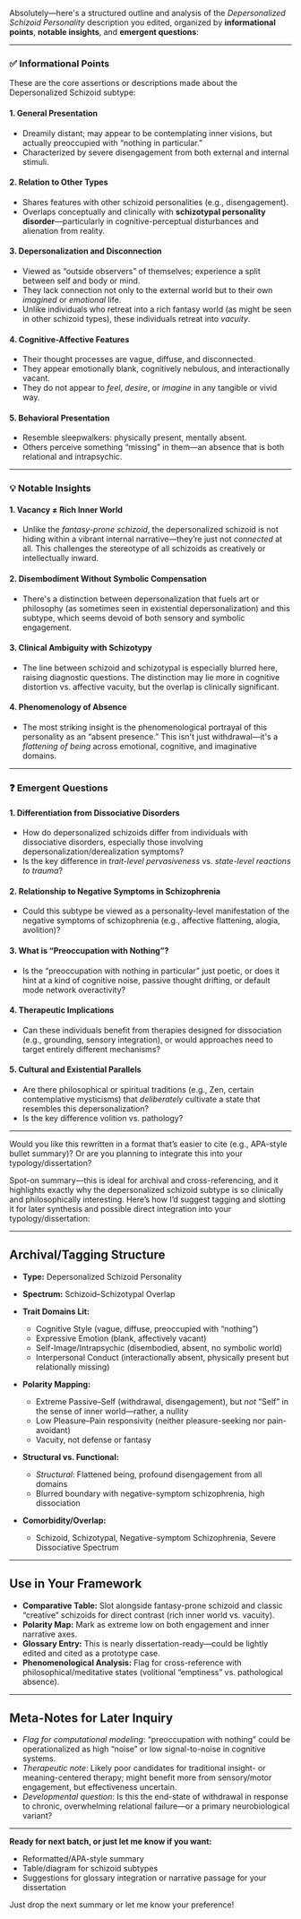 Absolutely—here's a structured outline and analysis of the *Depersonalized Schizoid Personality* description you edited, organized by **informational points**, **notable insights**, and **emergent questions**:

---

### ✅ **Informational Points**

These are the core assertions or descriptions made about the Depersonalized Schizoid subtype:

#### 1. **General Presentation**

* Dreamily distant; may appear to be contemplating inner visions, but actually preoccupied with “nothing in particular.”
* Characterized by severe disengagement from both external and internal stimuli.

#### 2. **Relation to Other Types**

* Shares features with other schizoid personalities (e.g., disengagement).
* Overlaps conceptually and clinically with **schizotypal personality disorder**—particularly in cognitive-perceptual disturbances and alienation from reality.

#### 3. **Depersonalization and Disconnection**

* Viewed as “outside observers” of themselves; experience a split between self and body or mind.
* They lack connection not only to the external world but to their own *imagined* or *emotional* life.
* Unlike individuals who retreat into a rich fantasy world (as might be seen in other schizoid types), these individuals retreat into *vacuity*.

#### 4. **Cognitive-Affective Features**

* Their thought processes are vague, diffuse, and disconnected.
* They appear emotionally blank, cognitively nebulous, and interactionally vacant.
* They do not appear to *feel*, *desire*, or *imagine* in any tangible or vivid way.

#### 5. **Behavioral Presentation**

* Resemble sleepwalkers: physically present, mentally absent.
* Others perceive something “missing” in them—an absence that is both relational and intrapsychic.

---

### 💡 **Notable Insights**

#### 1. **Vacancy ≠ Rich Inner World**

* Unlike the *fantasy-prone schizoid*, the depersonalized schizoid is not hiding within a vibrant internal narrative—they’re just not *connected* at all. This challenges the stereotype of all schizoids as creatively or intellectually inward.

#### 2. **Disembodiment Without Symbolic Compensation**

* There's a distinction between depersonalization that fuels art or philosophy (as sometimes seen in existential depersonalization) and this subtype, which seems devoid of both sensory and symbolic engagement.

#### 3. **Clinical Ambiguity with Schizotypy**

* The line between schizoid and schizotypal is especially blurred here, raising diagnostic questions. The distinction may lie more in cognitive distortion vs. affective vacuity, but the overlap is clinically significant.

#### 4. **Phenomenology of Absence**

* The most striking insight is the phenomenological portrayal of this personality as an “absent presence.” This isn't just withdrawal—it's a *flattening of being* across emotional, cognitive, and imaginative domains.

---

### ❓ **Emergent Questions**

#### 1. **Differentiation from Dissociative Disorders**

* How do depersonalized schizoids differ from individuals with dissociative disorders, especially those involving depersonalization/derealization symptoms?
* Is the key difference in *trait-level pervasiveness* vs. *state-level reactions to trauma*?

#### 2. **Relationship to Negative Symptoms in Schizophrenia**

* Could this subtype be viewed as a personality-level manifestation of the negative symptoms of schizophrenia (e.g., affective flattening, alogia, avolition)?

#### 3. **What is “Preoccupation with Nothing”?**

* Is the “preoccupation with nothing in particular” just poetic, or does it hint at a kind of cognitive noise, passive thought drifting, or default mode network overactivity?

#### 4. **Therapeutic Implications**

* Can these individuals benefit from therapies designed for dissociation (e.g., grounding, sensory integration), or would approaches need to target entirely different mechanisms?

#### 5. **Cultural and Existential Parallels**

* Are there philosophical or spiritual traditions (e.g., Zen, certain contemplative mysticisms) that *deliberately* cultivate a state that resembles this depersonalization?
* Is the key difference volition vs. pathology?

---

Would you like this rewritten in a format that’s easier to cite (e.g., APA-style bullet summary)? Or are you planning to integrate this into your typology/dissertation?

Spot-on summary—this is ideal for archival and cross-referencing, and it highlights exactly why the depersonalized schizoid subtype is so clinically and philosophically interesting. Here’s how I’d suggest tagging and slotting it for later synthesis and possible direct integration into your typology/dissertation:

---

## **Archival/Tagging Structure**

* **Type:** Depersonalized Schizoid Personality

* **Spectrum:** Schizoid–Schizotypal Overlap

* **Trait Domains Lit:**

  * Cognitive Style (vague, diffuse, preoccupied with “nothing”)
  * Expressive Emotion (blank, affectively vacant)
  * Self-Image/Intrapsychic (disembodied, absent, no symbolic world)
  * Interpersonal Conduct (interactionally absent, physically present but relationally missing)

* **Polarity Mapping:**

  * Extreme Passive–Self (withdrawal, disengagement), but *not* “Self” in the sense of inner world—rather, a nullity
  * Low Pleasure–Pain responsivity (neither pleasure-seeking nor pain-avoidant)
  * Vacuity, not defense or fantasy

* **Structural vs. Functional:**

  * *Structural*: Flattened being, profound disengagement from all domains
  * Blurred boundary with negative-symptom schizophrenia, high dissociation

* **Comorbidity/Overlap:**

  * Schizoid, Schizotypal, Negative-symptom Schizophrenia, Severe Dissociative Spectrum

---

## **Use in Your Framework**

* **Comparative Table:** Slot alongside fantasy-prone schizoid and classic “creative” schizoids for direct contrast (rich inner world vs. vacuity).
* **Polarity Map:** Mark as extreme low on both engagement and inner narrative axes.
* **Glossary Entry:** This is nearly dissertation-ready—could be lightly edited and cited as a prototype case.
* **Phenomenological Analysis:** Flag for cross-reference with philosophical/meditative states (volitional “emptiness” vs. pathological absence).

---

## **Meta-Notes for Later Inquiry**

* *Flag for computational modeling*: “preoccupation with nothing” could be operationalized as high “noise” or low signal-to-noise in cognitive systems.
* *Therapeutic note*: Likely poor candidates for traditional insight- or meaning-centered therapy; might benefit more from sensory/motor engagement, but effectiveness uncertain.
* *Developmental question*: Is this the end-state of withdrawal in response to chronic, overwhelming relational failure—or a primary neurobiological variant?

---

**Ready for next batch, or just let me know if you want:**

* Reformatted/APA-style summary
* Table/diagram for schizoid subtypes
* Suggestions for glossary integration or narrative passage for your dissertation

Just drop the next summary or let me know your preference!


